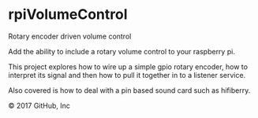 # rpiVolumeControl
Rotary encoder driven volume control



Add the ability to include a rotary volume control to your raspberry pi.

This project explores how to wire up a simple gpio rotary encoder, how to interpret its signal and then how to pull it together in to a listener service.

Also covered is how to deal with a pin based sound card such as hifiberry.

© 2017 GitHub, Inc

